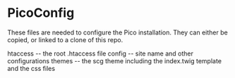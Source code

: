# PicoConfig

These files are needed to configure the Pico installation.
They can either be copied, or linked to a clone of this repo.

htaccess -- the root .htaccess file
config   -- site name and other configurations
themes   -- the scg theme including the index.twig template and the css files